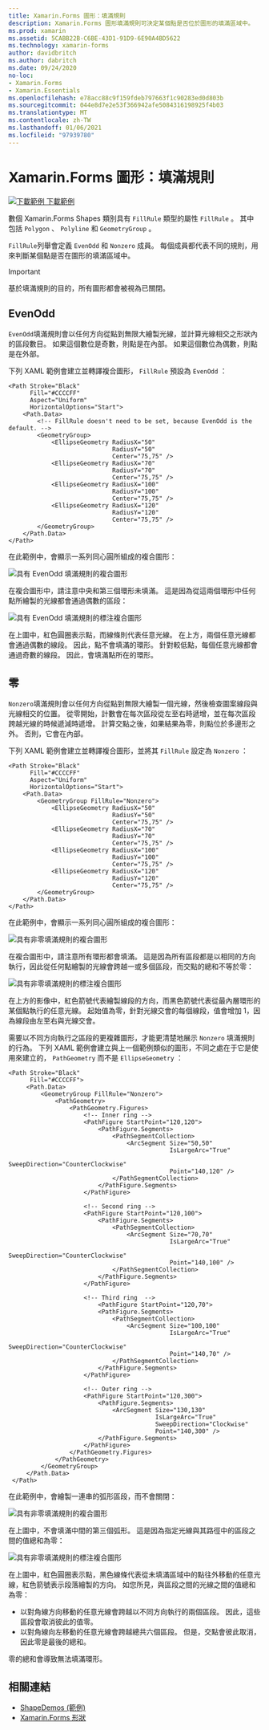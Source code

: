 ```yaml
---
title: Xamarin.Forms 圖形：填滿規則
description: Xamarin.Forms 圖形填滿規則可決定某個點是否位於圖形的填滿區域中。
ms.prod: xamarin
ms.assetid: 5CABB22B-C6BE-43D1-91D9-6E90A4BD5622
ms.technology: xamarin-forms
author: davidbritch
ms.author: dabritch
ms.date: 09/24/2020
no-loc:
- Xamarin.Forms
- Xamarin.Essentials
ms.openlocfilehash: e78acc88c9f159fdeb797663f1c90283ed0d803b
ms.sourcegitcommit: 044e8d7e2e53f366942afe5084316198925f4b03
ms.translationtype: MT
ms.contentlocale: zh-TW
ms.lasthandoff: 01/06/2021
ms.locfileid: "97939780"
---
```

# <a name="no-locxamarinforms-shapes-fill-rules"></a>Xamarin.Forms 圖形：填滿規則

[![下載範例](~/media/shared/download.png) 下載範例](/samples/xamarin/xamarin-forms-samples/userinterface-shapesdemos/)

數個 Xamarin.Forms Shapes 類別具有 `FillRule` 類型的屬性 `FillRule` 。 其中包括 `Polygon` 、 `Polyline` 和 `GeometryGroup` 。

`FillRule`列舉會定義 `EvenOdd` 和 `Nonzero` 成員。 每個成員都代表不同的規則，用來判斷某個點是否在圖形的填滿區域中。

> [!IMPORTANT]
> 基於填滿規則的目的，所有圖形都會被視為已關閉。

## <a name="evenodd"></a>EvenOdd

`EvenOdd`填滿規則會以任何方向從點到無限大繪製光線，並計算光線相交之形狀內的區段數目。 如果這個數位是奇數，則點是在內部。 如果這個數位為偶數，則點是在外部。

下列 XAML 範例會建立並轉譯複合圖形， `FillRule` 預設為 `EvenOdd` ：

```xaml
<Path Stroke="Black"
      Fill="#CCCCFF"
      Aspect="Uniform"
      HorizontalOptions="Start">
    <Path.Data>
        <!-- FillRule doesn't need to be set, because EvenOdd is the default. -->
        <GeometryGroup>
            <EllipseGeometry RadiusX="50"
                             RadiusY="50"
                             Center="75,75" />
            <EllipseGeometry RadiusX="70"
                             RadiusY="70"
                             Center="75,75" />
            <EllipseGeometry RadiusX="100"
                             RadiusY="100"
                             Center="75,75" />
            <EllipseGeometry RadiusX="120"
                             RadiusY="120"
                             Center="75,75" />
        </GeometryGroup>
    </Path.Data>
</Path>
```

在此範例中，會顯示一系列同心圓所組成的複合圖形：

![具有 EvenOdd 填滿規則的複合圖形](fillrule-images/evenodd.png "具有 EvenOdd 填滿規則的複合圖形")

在複合圖形中，請注意中央和第三個環形未填滿。 這是因為從這兩個環形中任何點所繪製的光線都會通過偶數的區段：

![具有 EvenOdd 填滿規則的標注複合圖形](fillrule-images/evenodd-annotated.png "具有 EvenOdd 填滿規則的標注複合圖形")

在上圖中，紅色圓圈表示點，而線條則代表任意光線。 在上方，兩個任意光線都會通過偶數的線段。 因此，點不會填滿的環形。 針對較低點，每個任意光線都會通過奇數的線段。 因此，會填滿點所在的環形。

## <a name="nonzero"></a>零

`Nonzero`填滿規則會以任何方向從點到無限大繪製一個光線，然後檢查圖案線段與光線相交的位置。 從零開始，計數會在每次區段從左至右時遞增，並在每次區段跨越光線的時候遞減時遞增。 計算交點之後，如果結果為零，則點位於多邊形之外。 否則，它會在內部。

下列 XAML 範例會建立並轉譯複合圖形，並將其 `FillRule` 設定為 `Nonzero` ：

```xaml
<Path Stroke="Black"
      Fill="#CCCCFF"
      Aspect="Uniform"
      HorizontalOptions="Start">
    <Path.Data>
        <GeometryGroup FillRule="Nonzero">
            <EllipseGeometry RadiusX="50"
                             RadiusY="50"
                             Center="75,75" />
            <EllipseGeometry RadiusX="70"
                             RadiusY="70"
                             Center="75,75" />
            <EllipseGeometry RadiusX="100"
                             RadiusY="100"
                             Center="75,75" />
            <EllipseGeometry RadiusX="120"
                             RadiusY="120"
                             Center="75,75" />
        </GeometryGroup>
    </Path.Data>
</Path>
```

在此範例中，會顯示一系列同心圓所組成的複合圖形：

![具有非零填滿規則的複合圖形](fillrule-images/nonzero.png "具有非零填滿規則的複合圖形")

在複合圖形中，請注意所有環形都會填滿。 這是因為所有區段都是以相同的方向執行，因此從任何點繪製的光線會跨越一或多個區段，而交點的總和不等於零：

![具有非零填滿規則的標注複合圖形](fillrule-images/nonzero-annotated.png "具有非零填滿規則的標注複合圖形")

在上方的影像中，紅色箭號代表繪製線段的方向，而黑色箭號代表從最內層環形的某個點執行的任意光線。 起始值為零，針對光線交會的每個線段，值會增加 1，因為線段由左至右與光線交會。

需要以不同方向執行之區段的更複雜圖形，才能更清楚地展示 `Nonzero` 填滿規則的行為。 下列 XAML 範例會建立與上一個範例類似的圖形，不同之處在于它是使用來建立的， `PathGeometry` 而不是 `EllipseGeometry` ：

```xaml
<Path Stroke="Black"
      Fill="#CCCCFF">
     <Path.Data>
         <GeometryGroup FillRule="Nonzero">
             <PathGeometry>
                 <PathGeometry.Figures>
                     <!-- Inner ring -->
                     <PathFigure StartPoint="120,120">
                         <PathFigure.Segments>
                             <PathSegmentCollection>
                                 <ArcSegment Size="50,50"
                                             IsLargeArc="True"
                                             SweepDirection="CounterClockwise"
                                             Point="140,120" />
                             </PathSegmentCollection>
                         </PathFigure.Segments>
                     </PathFigure>

                     <!-- Second ring -->
                     <PathFigure StartPoint="120,100">
                         <PathFigure.Segments>
                             <PathSegmentCollection>
                                 <ArcSegment Size="70,70"
                                             IsLargeArc="True"
                                             SweepDirection="CounterClockwise"
                                             Point="140,100" />
                             </PathSegmentCollection>
                         </PathFigure.Segments>
                     </PathFigure>

                     <!-- Third ring  -->
                         <PathFigure StartPoint="120,70">
                         <PathFigure.Segments>
                             <PathSegmentCollection>
                                 <ArcSegment Size="100,100"
                                             IsLargeArc="True"
                                             SweepDirection="CounterClockwise"
                                             Point="140,70" />
                             </PathSegmentCollection>
                         </PathFigure.Segments>
                     </PathFigure>

                     <!-- Outer ring -->
                     <PathFigure StartPoint="120,300">
                         <PathFigure.Segments>
                             <ArcSegment Size="130,130"
                                         IsLargeArc="True"
                                         SweepDirection="Clockwise"
                                         Point="140,300" />
                         </PathFigure.Segments>
                     </PathFigure>
                 </PathGeometry.Figures>
             </PathGeometry>
         </GeometryGroup>
     </Path.Data>
 </Path>
```

在此範例中，會繪製一連串的弧形區段，而不會關閉：

![具有非零填滿規則的複合圖形](fillrule-images/nonzero-gaps.png "具有非零填滿規則的複合圖形")

在上圖中，不會填滿中間的第三個弧形。 這是因為指定光線與其路徑中的區段之間的值總和為零：

![具有非零填滿規則的標注複合圖形](fillrule-images/nonzero-gaps-annotated.png "具有非零填滿規則的標注複合圖形")

在上圖中，紅色圓圈表示點，黑色線條代表從未填滿區域中的點往外移動的任意光線，紅色箭號表示段落繪製的方向。 如您所見，與區段之間的光線之間的值總和為零：

- 以對角線方向移動的任意光線會跨越以不同方向執行的兩個區段。 因此，這些區段會取消彼此的值零。
- 以對角線向左移動的任意光線會跨越總共六個區段。 但是，交點會彼此取消，因此零是最後的總和。

零的總和會導致無法填滿環形。

## <a name="related-links"></a>相關連結

- [ShapeDemos (範例) ](/samples/xamarin/xamarin-forms-samples/userinterface-shapesdemos/)
- [Xamarin.Forms 形狀](index.md)
